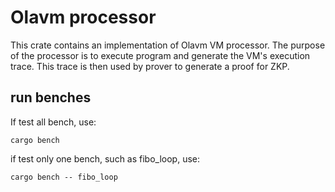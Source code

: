 # Olavm processor

This crate contains an implementation of Olavm VM processor. The purpose of the processor is to execute program and generate the VM's execution trace. This trace is then used by prover to generate a proof for ZKP.

## run benches

If test all bench, use: 

```
cargo bench 
```

if test only one bench, such as fibo_loop, use:

```
cargo bench -- fibo_loop
```